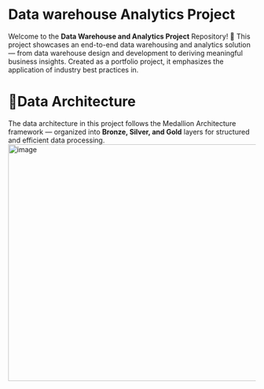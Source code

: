 # Data warehouse Analytics Project
Welcome to the **Data Warehouse and Analytics Project** Repository! 🚀
This project showcases an end-to-end data warehousing and analytics solution — from data warehouse design and development to deriving meaningful business insights. Created as a portfolio project, it emphasizes the application of industry best practices in.

# 🧩Data Architecture
The data architecture in this project follows the Medallion Architecture framework — organized into **Bronze, Silver, and Gold** layers for structured and efficient data processing.
<img width="802" height="481" alt="image" src="https://github.com/user-attachments/assets/81816093-bff4-4e31-8596-b7672d5c5123" />

